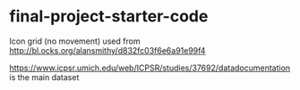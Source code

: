 # final-project-starter-code

Icon grid (no movement) used from http://bl.ocks.org/alansmithy/d832fc03f6e6a91e99f4

https://www.icpsr.umich.edu/web/ICPSR/studies/37692/datadocumentation is the main dataset